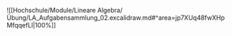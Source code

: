 ![[Hochschule/Module/Lineare Algebra/Übung/LA_Aufgabensammlung_02.excalidraw.md#^area=jp7XUq48fwXHpMfqqefLl|100%]]
